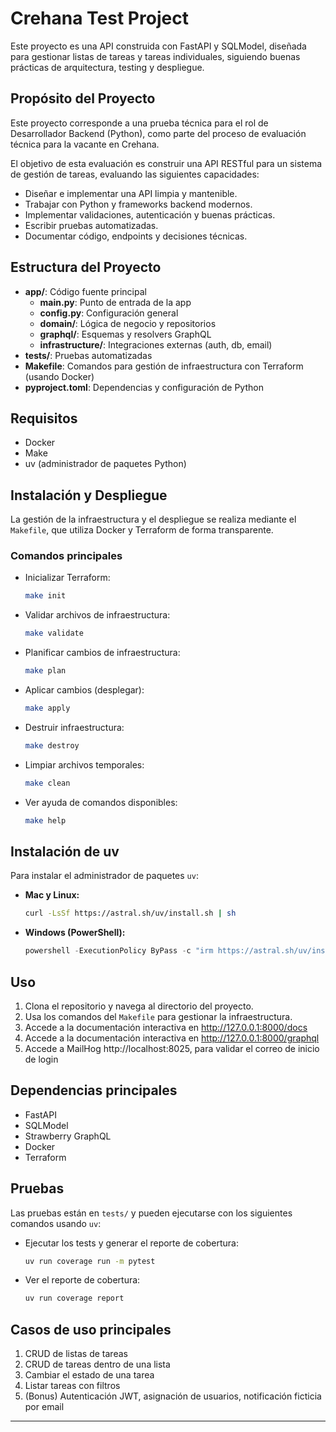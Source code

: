# Crehana Test Project

Este proyecto es una API construida con FastAPI y SQLModel, diseñada para gestionar listas de tareas y tareas individuales, siguiendo buenas prácticas de arquitectura, testing y despliegue.

## Propósito del Proyecto

Este proyecto corresponde a una prueba técnica para el rol de Desarrollador Backend (Python), como parte del proceso de evaluación técnica para la vacante en Crehana.

El objetivo de esta evaluación es construir una API RESTful para un sistema de gestión de tareas, evaluando las siguientes capacidades:

- Diseñar e implementar una API limpia y mantenible.
- Trabajar con Python y frameworks backend modernos.
- Implementar validaciones, autenticación y buenas prácticas.
- Escribir pruebas automatizadas.
- Documentar código, endpoints y decisiones técnicas.

## Estructura del Proyecto

- **app/**: Código fuente principal
  - **main.py**: Punto de entrada de la app
  - **config.py**: Configuración general
  - **domain/**: Lógica de negocio y repositorios
  - **graphql/**: Esquemas y resolvers GraphQL
  - **infrastructure/**: Integraciones externas (auth, db, email)
- **tests/**: Pruebas automatizadas
- **Makefile**: Comandos para gestión de infraestructura con Terraform (usando Docker)
- **pyproject.toml**: Dependencias y configuración de Python

## Requisitos

- Docker
- Make
- uv (administrador de paquetes Python)

## Instalación y Despliegue

La gestión de la infraestructura y el despliegue se realiza mediante el `Makefile`, que utiliza Docker y Terraform de forma transparente.

### Comandos principales

- Inicializar Terraform:
  ```sh
  make init
  ```
- Validar archivos de infraestructura:
  ```sh
  make validate
  ```
- Planificar cambios de infraestructura:
  ```sh
  make plan
  ```
- Aplicar cambios (desplegar):
  ```sh
  make apply
  ```
- Destruir infraestructura:
  ```sh
  make destroy
  ```
- Limpiar archivos temporales:
  ```sh
  make clean
  ```
- Ver ayuda de comandos disponibles:
  ```sh
  make help
  ```

## Instalación de uv

Para instalar el administrador de paquetes `uv`:

- **Mac y Linux:**
  ```sh
  curl -LsSf https://astral.sh/uv/install.sh | sh
  ```
- **Windows (PowerShell):**
  ```powershell
  powershell -ExecutionPolicy ByPass -c "irm https://astral.sh/uv/install.ps1 | iex"
  ```

## Uso

1. Clona el repositorio y navega al directorio del proyecto.
2. Usa los comandos del `Makefile` para gestionar la infraestructura.
3. Accede a la documentación interactiva en http://127.0.0.1:8000/docs
4. Accede a la documentación interactiva en http://127.0.0.1:8000/graphql
5. Accede a MailHog http://localhost:8025, para validar el correo de inicio de login

## Dependencias principales

- FastAPI
- SQLModel
- Strawberry GraphQL
- Docker
- Terraform

## Pruebas

Las pruebas están en `tests/` y pueden ejecutarse con los siguientes comandos usando `uv`:

- Ejecutar los tests y generar el reporte de cobertura:
  ```sh
  uv run coverage run -m pytest
  ```
- Ver el reporte de cobertura:
  ```sh
  uv run coverage report
  ```

## Casos de uso principales

1. CRUD de listas de tareas
2. CRUD de tareas dentro de una lista
3. Cambiar el estado de una tarea
4. Listar tareas con filtros
5. (Bonus) Autenticación JWT, asignación de usuarios, notificación ficticia por email

---
